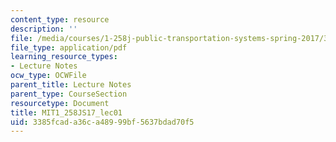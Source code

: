 ```yaml
---
content_type: resource
description: ''
file: /media/courses/1-258j-public-transportation-systems-spring-2017/3385fcada36ca48999bf5637bdad70f5_MIT1_258JS17_lec01.pdf
file_type: application/pdf
learning_resource_types:
- Lecture Notes
ocw_type: OCWFile
parent_title: Lecture Notes
parent_type: CourseSection
resourcetype: Document
title: MIT1_258JS17_lec01
uid: 3385fcad-a36c-a489-99bf-5637bdad70f5
---
```

